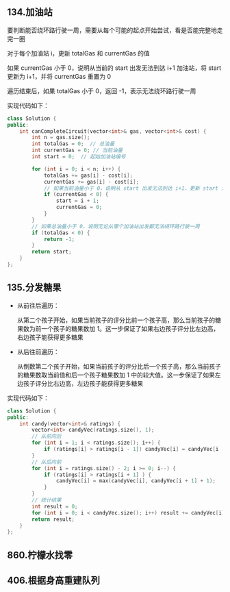 ## 134.加油站

要判断能否绕环路行驶一周，需要从每个可能的起点开始尝试，看是否能完整地走完一圈

对于每个加油站 i，更新 totalGas 和 currentGas 的值

如果 currentGas 小于 0，说明从当前的 start 出发无法到达 i+1 加油站，将 start 更新为 i+1，并将 currentGas 重置为 0

遍历结束后，如果 totalGas 小于 0，返回 -1，表示无法绕环路行驶一周

实现代码如下：

```c++
class Solution {
public:
    int canCompleteCircuit(vector<int>& gas, vector<int>& cost) {
        int n = gas.size();
        int totalGas = 0;  // 总油量
        int currentGas = 0; // 当前油量
        int start = 0;  // 起始加油站编号

        for (int i = 0; i < n; i++) {
            totalGas += gas[i] - cost[i];
            currentGas += gas[i] - cost[i];
            // 如果当前油量小于 0，说明从 start 出发无法到达 i+1，更新 start 为 i+1
            if (currentGas < 0) {
                start = i + 1;
                currentGas = 0;
            }
        }
        // 如果总油量小于 0，说明无论从哪个加油站出发都无法绕环路行驶一周
        if (totalGas < 0) {
            return -1;
        }
        return start;
    }
};
```

## 135.分发糖果

+ 从前往后遍历：

    从第二个孩子开始，如果当前孩子的评分比前一个孩子高，那么当前孩子的糖果数为前一个孩子的糖果数加 1。这一步保证了如果右边孩子评分比左边高，右边孩子能获得更多糖果

+ 从后往前遍历：

    从倒数第二个孩子开始，如果当前孩子的评分比后一个孩子高，那么当前孩子的糖果数取当前值和后一个孩子糖果数加 1 中的较大值。这一步保证了如果左边孩子评分比右边高，左边孩子能获得更多糖果

实现代码如下：

```c++
class Solution {
public:
    int candy(vector<int>& ratings) {
        vector<int> candyVec(ratings.size(), 1);
        // 从前向后
        for (int i = 1; i < ratings.size(); i++) {
            if (ratings[i] > ratings[i - 1]) candyVec[i] = candyVec[i - 1] + 1;
        }
        // 从后向前
        for (int i = ratings.size() - 2; i >= 0; i--) {
            if (ratings[i] > ratings[i + 1] ) {
                candyVec[i] = max(candyVec[i], candyVec[i + 1] + 1);
            }
        }
        // 统计结果
        int result = 0;
        for (int i = 0; i < candyVec.size(); i++) result += candyVec[i];
        return result;
    }
};
```

## 860.柠檬水找零


## 406.根据身高重建队列
